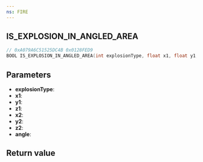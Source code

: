 ```yaml
---
ns: FIRE
---
```

## IS_EXPLOSION_IN_ANGLED_AREA

```c
// 0xA079A6C51525DC4B 0x0128FED9
BOOL IS_EXPLOSION_IN_ANGLED_AREA(int explosionType, float x1, float y1, float z1, float x2, float y2, float z2, float angle);
```


## Parameters
* **explosionType**: 
* **x1**: 
* **y1**: 
* **z1**: 
* **x2**: 
* **y2**: 
* **z2**: 
* **angle**: 

## Return value
